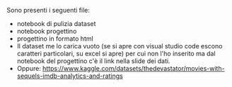Sono presenti i seguenti file:

- notebook di pulizia dataset
- notebook progettino
- progettino in formato html
- Il dataset me lo carica vuoto (se si apre con visual studio code escono caratteri particolari, su excel si apre) per cui non l'ho inserito ma dal notebook del progettino c'è il link nella slide dei dati.
- Oppure: https://www.kaggle.com/datasets/thedevastator/movies-with-sequels-imdb-analytics-and-ratings
